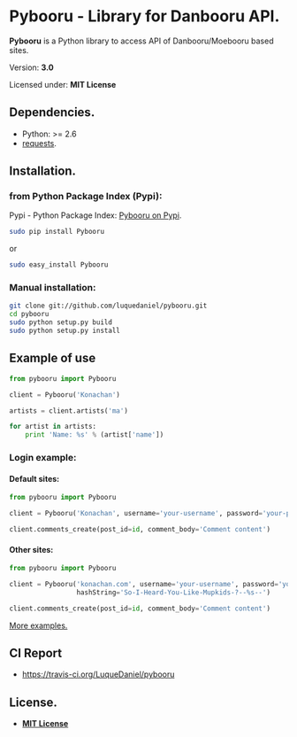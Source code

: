 # Pybooru - Library for Danbooru API.
**Pybooru** is a Python library to access API of Danbooru/Moebooru based sites.

Version: **3.0**

Licensed under: **MIT License**

## Dependencies.
- Python: >= 2.6
- [requests](http://docs.python-requests.org/en/latest/).

## Installation.
### from Python Package Index (Pypi):
Pypi - Python Package Index:
[Pybooru on Pypi](https://pypi.python.org/pypi/Pybooru/).

```bash
sudo pip install Pybooru
```
or
```bash
sudo easy_install Pybooru
```

### Manual installation:
```bash
git clone git://github.com/luquedaniel/pybooru.git
cd pybooru
sudo python setup.py build
sudo python setup.py install
```

## Example of use
```python
from pybooru import Pybooru

client = Pybooru('Konachan')

artists = client.artists('ma')

for artist in artists:
    print 'Name: %s' % (artist['name'])
```

### Login example:
#### Default sites:
```python
from pybooru import Pybooru

client = Pybooru('Konachan', username='your-username', password='your-password')

client.comments_create(post_id=id, comment_body='Comment content')
```

#### Other sites:
```python
from pybooru import Pybooru

client = Pybooru('konachan.com', username='your-username', password='your-password',
                 hashString='So-I-Heard-You-Like-Mupkids-?--%s--')

client.comments_create(post_id=id, comment_body='Comment content')
```

[More examples.](https://github.com/LuqueDaniel/pybooru/tree/master/examples)

## CI Report
- https://travis-ci.org/LuqueDaniel/pybooru

## License.
- **[MIT License](https://github.com/LuqueDaniel/pybooru/blob/master/LICENSE)**
